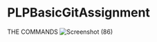 # PLPBasicGitAssignment
THE COMMANDS
![Screenshot (86)](https://github.com/user-attachments/assets/4011a969-784f-417d-acf8-4ef1bc0e3e1d)
